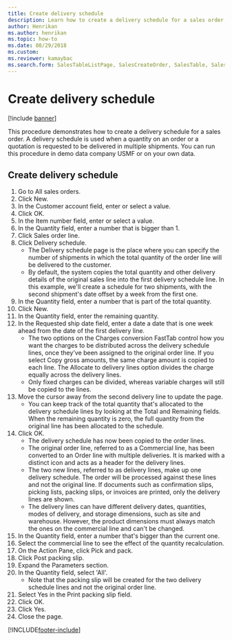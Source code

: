 ```yaml
--- 
title: Create delivery schedule
description: Learn how to create a delivery schedule for a sales order, including a step-by-step process for creating delivery schedules.
author: Henrikan
ms.author: henrikan
ms.topic: how-to
ms.date: 08/29/2018
ms.custom:
ms.reviewer: kamaybac 
ms.search.form: SalesTableListPage, SalesCreateOrder, SalesTable, SalesDeliverySchedule, SalesEditLines,  SrsReportViewerForm
---
```


# Create delivery schedule

[!include [banner](../../includes/banner.md)]

This procedure demonstrates how to create a delivery schedule for a sales order. A delivery schedule is used when a quantity on an order or a quotation is requested to be delivered in multiple shipments. You can run this procedure in demo data company USMF or on your own data.


## Create delivery schedule
1. Go to All sales orders.
2. Click New.
3. In the Customer account field, enter or select a value.
4. Click OK.
5. In the Item number field, enter or select a value.
6. In the Quantity field, enter a number that is bigger than 1.
7. Click Sales order line.
8. Click Delivery schedule.
    * The Delivery schedule page is the place where you can specify the number of shipments in which the total quantity of the order line will be delivered to the customer.    
    * By default, the system copies the total quantity and other delivery details of the original sales line into the first delivery schedule line. In this example, we'll create a schedule for two shipments, with the second shipment's date offset by a week from the first one.  
9. In the Quantity field, enter a number that is part of the total quantity.
10. Click New.
11. In the Quantity field, enter the remaining quantity.
12. In the Requested ship date field, enter a date a date that is one week ahead from the date of the first delivery line.
    * The two options on the Charges conversion FastTab control how you want the charges to be distributed across the delivery schedule lines, once they've been assigned to the original order line. If you select Copy gross amounts, the same charge amount is copied to each line. The Allocate to delivery lines option divides the charge equally across the delivery lines.  
    * Only fixed charges can be divided, whereas variable charges will still be copied to the lines.  
13. Move the cursor away from the second delivery line to update the page.
    * You can keep track of the total quantity that's allocated to the delivery schedule lines by looking at the Total and Remaining fields. When the remaining quantity is zero, the full quantity from the original line has been allocated to the schedule.   
14. Click OK.
    * The delivery schedule has now been copied to the order lines.   
    * The original order line, referred to as a Commercial line, has been converted to an Order line with multiple deliveries. It is marked with a distinct icon and acts as a header for the delivery lines.  
    * The two new lines, referred to as delivery lines, make up one delivery schedule. The order will be processed against these lines and not the original line. If documents such as confirmation slips, picking lists, packing slips, or invoices are printed, only the delivery lines are shown.   
    * The delivery lines can have different delivery dates, quantities, modes of delivery, and storage dimensions, such as site and warehouse. However, the product dimensions must always match the ones on the commercial line and can't be changed.  
15. In the Quantity field, enter a number that's bigger than the current one.
16. Select the commercial line to see the effect of the quantity recalculation.
17. On the Action Pane, click Pick and pack.
18. Click Post packing slip.
19. Expand the Parameters section.
20. In the Quantity field, select 'All'.
    * Note that the packing slip will be created for the two delivery schedule lines and not the original order line.  
21. Select Yes in the Print packing slip field.
22. Click OK.
23. Click Yes.
24. Close the page.


[!INCLUDE[footer-include](../../../includes/footer-banner.md)]